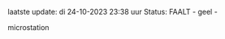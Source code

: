 laatste update: 
di 24-10-2023 23:38   uur 
Status: FAALT - geel - 
<div class="service Y">microstation</div>